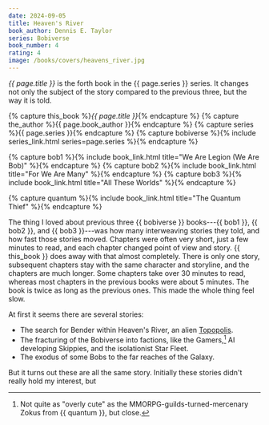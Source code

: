 ```yaml
---
date: 2024-09-05
title: Heaven's River
book_author: Dennis E. Taylor
series: Bobiverse
book_number: 4
rating: 4
image: /books/covers/heavens_river.jpg
---
```


<cite class="book-title">{{ page.title }}</cite> is the forth book in the
<span class="book-series">{{ page.series }}</span> series. It changes not only
the subject of the story compared to the previous three, but the way it is
told.

{% capture this_book %}<cite class="book-title">{{ page.title }}</cite>{% endcapture %}
{% capture the_author %}<span class="author-name">{{ page.book_author }}</span>{% endcapture %}
{% capture series %}<span class="book-series">{{ page.series }}</span>{% endcapture %}
{% capture bobiverse %}{% include series_link.html series=page.series %}{% endcapture %}

{% capture bob1 %}{% include book_link.html title="We Are Legion (We Are Bob)" %}{% endcapture %}
{% capture bob2 %}{% include book_link.html title="For We Are Many" %}{% endcapture %}
{% capture bob3 %}{% include book_link.html title="All These Worlds" %}{% endcapture %}

{% capture quantum %}{% include book_link.html title="The Quantum Thief" %}{% endcapture %}

The thing I loved about previous three {{ bobiverse }} books---{{ bob1 }}, {{
bob2 }}, and {{ bob3 }}---was how many interweaving stories they told, and how
fast those stories moved. Chapters were often very short, just a few minutes
to read, and each chapter changed point of view and story. {{ this_book }}
does away with that almost completely. There is only one story, subsequent
chapters stay with the same character and storyline, and the chapters are much
longer. Some chapters take over 30 minutes to read, whereas most chapters in
the previous books were about 5 minutes. The book is twice as long as the
previous ones. This made the whole thing feel slow.

At first it seems there are several stories:

- The search for Bender within Heaven's River, an alien [Topopolis][wiki_top].
- The fracturing of the Bobiverse into factions, like the
  Gamers,[^game_cringe] AI developing Skippies, and the isolationist Star
  Fleet.
- The exodus of some Bobs to the far reaches of the Galaxy.

[wiki_top]: https://en.wikipedia.org/wiki/Topopolis

[^game_cringe]:
    Not quite as "overly cute" as the MMORPG-guilds-turned-mercenary Zokus
    from {{ quantum }}, but close.

But it turns out these are all the same story. Initially these stories didn't
really hold my interest, but
